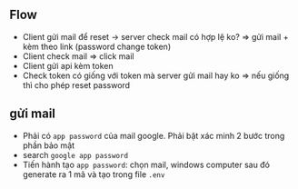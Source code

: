 ## Flow

- Client gửi mail để reset -> server check mail có hợp lệ ko? => gửi mail + kèm theo link (password change token)
- Client check mail => click mail
- Client gửi api kèm token
- Check token có giống với token mà server gửi mail hay ko => nếu giống thì cho phép reset password

## gửi mail

- Phải có `app password` của mail google. Phải bật xác minh 2 bước trong phần bảo mật
- search `google app password`
- Tiến hành tạo `app password`: chọn mail, windows computer sau đó generate ra 1 mã và tạo trong file `.env`
